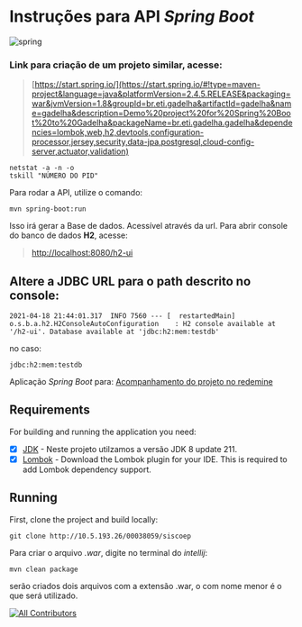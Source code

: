 # Instruções para API _Spring Boot_

![spring](https://spring.io/images/spring-logo-9146a4d3298760c2e7e49595184e1975.svg "Spring Boot!")

### Link para criação de um projeto similar, acesse:

> [https://start.spring.io/](https://start.spring.io/#!type=maven-project&language=java&platformVersion=2.4.5.RELEASE&packaging=war&jvmVersion=1.8&groupId=br.eti.gadelha&artifactId=gadelha&name=gadelha&description=Demo%20project%20for%20Spring%20Boot%20to%20Gadelha&packageName=br.eti.gadelha.gadelha&dependencies=lombok,web,h2,devtools,configuration-processor,jersey,security,data-jpa,postgresql,cloud-config-server,actuator,validation)

```
netstat -a -n -o
tskill "NÚMERO DO PID"
```
Para rodar a API, utilize o comando:
```
mvn spring-boot:run
```
Isso irá gerar a Base de dados. Acessível através da url.
Para abrir console do banco de dados **H2**, acesse:

> [http://localhost:8080/h2-ui](http://localhost:8080/h2-ui)

## Altere a JDBC URL para o path descrito no console:
```
2021-04-18 21:44:01.317  INFO 7560 --- [  restartedMain] o.s.b.a.h2.H2ConsoleAutoConfiguration    : H2 console available at '/h2-ui'. Database available at 'jdbc:h2:mem:testdb'
```
no caso:
```
jdbc:h2:mem:testdb
```
Aplicação _Spring Boot_ para: [Acompanhamento do projeto no redemine](https://redmine.chm.mb/projects/siscoep)

## Requirements

For building and running the application you need:

- [x] [JDK](https://www.oracle.com/java/technologies/javase/javase8u211-later-archive-downloads.html) - Neste projeto utilzamos a versão JDK 8 update 211.
- [x] [Lombok](https://projectlombok.org/) - Download the Lombok plugin for your IDE. This is required to add Lombok dependency support.

## Running

First, clone the project and build locally:

```
git clone http://10.5.193.26/00038059/siscoep
```

Para criar o arquivo _.war_, digite no terminal do _intellij_:

```
mvn clean package
```

serão criados dois arquivos com a extensão .war, o com nome menor é o que será utilizado.

[![All Contributors](https://img.shields.io/badge/all_contributors-5-orange.svg?style=flat-square)](#contributors-)

